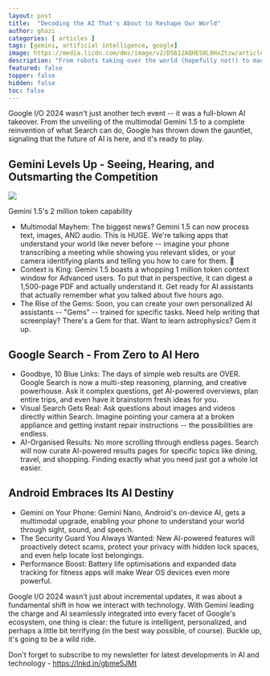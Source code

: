 ```yaml
---
layout: post
title:  "Decoding the AI That's About to Reshape Our World"
author: ghazi
categories: [ articles ]
tags: [gemini, artificial intelligence, google]
image: https://media.licdn.com/dms/image/v2/D5612AQHES8L8HxZtzw/article-cover_image-shrink_720_1280/article-cover_image-shrink_720_1280/0/1716451730748?e=1742428800&v=beta&t=8v1VxuMsK2gYHid95Qv_5RPkPcA55inrBjjWIkvBLAE
description: "From robots taking over the world (hopefully not!) to machines that can write poetry (intriguing!), AI has captured our imaginations for decades."
featured: false
topper: false
hidden: false
toc: false
---
```


Google I/O 2024 wasn't just another tech event -- it was a full-blown AI takeover. From the unveiling of the multimodal Gemini 1.5 to a complete reinvention of what Search can do, Google has thrown down the gauntlet, signaling that the future of AI is here, and it's ready to play.

Gemini Levels Up - Seeing, Hearing, and Outsmarting the Competition
-------------------------------------------------------------------

![](https://media.licdn.com/dms/image/v2/D5612AQHudEbw_5vmzA/article-inline_image-shrink_1000_1488/article-inline_image-shrink_1000_1488/0/1716452894201?e=1742428800&v=beta&t=3DpuZJxfsX5p-ksfcN2bEgwhrGXK8xuWMTQWzgZSdz0)

Gemini 1.5's 2 million token capability

-   Multimodal Mayhem:  The biggest news? Gemini 1.5 can now process text, images, AND audio. This is HUGE. We're talking apps that understand your world like never before -- imagine your phone transcribing a meeting while showing you relevant slides, or your camera identifying plants and telling you how to care for them. 🤯
-   Context is King:  Gemini 1.5 boasts a whopping 1 million token context window for Advanced users. To put that in perspective, it can digest a 1,500-page PDF and actually understand it. Get ready for AI assistants that actually remember what you talked about five hours ago.
-   The Rise of the Gems:  Soon, you can create your own personalized AI assistants -- "Gems" -- trained for specific tasks. Need help writing that screenplay? There's a Gem for that. Want to learn astrophysics? Gem it up.

Google Search - From Zero to AI Hero
------------------------------------

-   Goodbye, 10 Blue Links:  The days of simple web results are OVER. Google Search is now a multi-step reasoning, planning, and creative powerhouse. Ask it complex questions, get AI-powered overviews, plan entire trips, and even have it brainstorm fresh ideas for you.
-   Visual Search Gets Real:  Ask questions about images and videos directly within Search. Imagine pointing your camera at a broken appliance and getting instant repair instructions -- the possibilities are endless.
-   AI-Organised Results:  No more scrolling through endless pages. Search will now curate AI-powered results pages for specific topics like dining, travel, and shopping. Finding exactly what you need just got a whole lot easier.

Android Embraces Its AI Destiny
-------------------------------

-   Gemini on Your Phone:  Gemini Nano, Android's on-device AI, gets a multimodal upgrade, enabling your phone to understand your world through sight, sound, and speech.
-   The Security Guard You Always Wanted:  New AI-powered features will proactively detect scams, protect your privacy with hidden lock spaces, and even help locate lost belongings.
-   Performance Boost:  Battery life optimisations and expanded data tracking for fitness apps will make Wear OS devices even more powerful.

Google I/O 2024 wasn't just about incremental updates, it was about a fundamental shift in how we interact with technology. With Gemini leading the charge and AI seamlessly integrated into every facet of Google's ecosystem, one thing is clear: the future is intelligent, personalized, and perhaps a little bit terrifying (in the best way possible, of course). Buckle up, it's going to be a wild ride.

Don't forget to subscribe to my newsletter for latest developments in AI and technology -  <https://lnkd.in/gbme5JMt>
